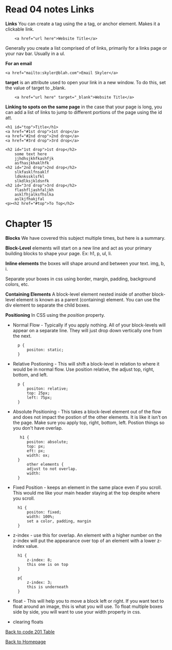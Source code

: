 # Read 04 notes Links

**Links** You can create a tag using the a tag, or anchor element. Makes it a clickable link.

        <a href="url here">Website Title</a>

Generally you create a list comprised of of links, primarily for a links page or your nav bar. Usually in a ul.

**For an email**

    <a href="mailto:skyler@blah.com">Email Skyler</a>

**target** is an attribute used to open your link in a new window. To do this, set the value of target to _blank.

        <a href="url here" target="_blank">Website Title</a>

**Linking to spots on the same page** in the case that your page is long, you can add a list of links to jump to different portions of the page using the id att.
    
    <h1 id="top">Title</h1>
    <a href="#1st drop">1st drop</a>
    <a href="#2nd drop">2nd drop</a>
    <a href="#3rd drop">3rd drop</a>

    <h2 id="1st drop">1st drop</h2>
        some text here
        jjhdhsjkhfkashfjk
        asfhasjkhaklhfk
    <h2 id="2nd drop">2nd drop</h2>
        slkfasklfnsaklf
        ldknkssklsfkl
        slkdlksjkldsnfk
    <h2 id="3rd drop">3rd drop</h2>
        flashfljashfaljkh
        asklfhjalksfhslka
        aslkjfhakjfal
    <p><h2 href="#top">To Top</h2>


# Chapter 15

**Blocks** We have covered this subject multiple times, but here is a summary.  

**Block-Level** elements will start on a new line and act as your primary building blocks to shape your page. Ex: h1, p, ul, li.

**Inline elements** the boxes will shape around and between your text. img, b, i. 

Separate your boxes in css using border, margin, padding, background colors, etc. 

**Containing Elements** A block-level element nested inside of another block-level element is known as a parent (containing) element. You can use the div element to separate the child boxes.

**Positioning** In CSS using the _position_ property.

- Normal Flow - Typically if you apply nothing. All of your block-levels will appear on a separate line. They will just drop down vertically one from the next. 

        p {
            positon: static;
        }

- Relative Postioning - This will shift a block-level in relation to where it would be in normal flow. Use position relative, the adjust top, right, bottom, and left. 

        p {
            positon: relative;
            top: 25px;
            left: 75px;
        }

- Absolute Positioning - This takes a block-level element out of the flow and does not impact the postion of the other elements. It is like it isn't on the page. Make sure you apply top, right, bottom, left. Postion things so you don't have overlap.

         h1 {
            positon: absolute;
            top: px;
            eft: px;
            width: ox;
        }
            other elements {
            adjust to not overlap.
            width:
        }

- Fixed Position - keeps an element in the same place even if you scroll. This would me like your main header staying at the top despite where you scroll. 

        h1 {
            positon: fixed;
            width: 100%; 
            set a color, padding, margin
        }

- z-index - use this for overlap. An element with a higher number on the z-index will put the appearance over top of an element with a lower z-index value. 

        h1 {
            z-index: 8;
            this one is on top
        }

        p{
            z-index: 3;
            this is underneath
        }

- float - This will help you to move a block left or right. If you want text to float around an image, this is what you will use. To float multiple boxes side by side, you will want to use your width property in css. 

- clearing floats




[Back to code 201 Table](code201Table.md)

[Back to Homepage](README.md)